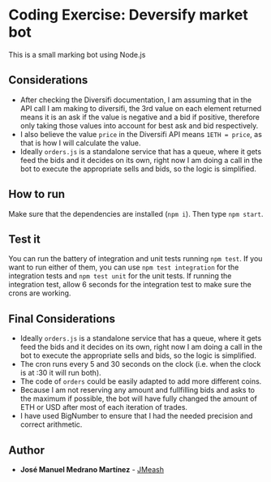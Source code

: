 # Coding Exercise: Deversify market bot

This is a small marking bot using Node.js

## Considerations

* After checking the Diversifi documentation, I am assuming that in the API call I am making to diversifi, the 3rd value on each element returned means it is an ask if the value is negative and a bid if positive, therefore only taking those values into account for best ask and bid respectively.
* I also believe the value `price` in the Diversifi API means `1ETH = price`, as that is how I will calculate the value.
* Ideally `orders.js` is a standalone service that has a queue, where it gets feed the bids and it decides on its own, right now I am doing a call in the bot to execute the appropriate sells and bids, so the logic is simplified.

## How to run

Make sure that the dependencies are installed (`npm i`). Then type `npm start`.

## Test it

You can run the battery of integration and unit tests running `npm test`. If you want to run either of them, you can use `npm test integration` 
for the integration tests and `npm test unit` for the unit tests. If running the integration test, allow 6 seconds for the integration test to make sure the crons are working.

## Final Considerations

* Ideally `orders.js` is a standalone service that has a queue, where it gets feed the bids and it decides on its own, right now I am doing a call in the bot to execute the appropriate sells and bids, so the logic is simplified.
* The cron runs every 5 and 30 seconds on the clock (i.e. when the clock is at :30 it will run both).
* The code of `orders` could be easily adapted to add more different coins.
* Because I am not reserving any amount and fullfilling bids and asks to the maximum if possible, the bot will have fully changed the amount of ETH or USD after most of each iteration of trades.
* I have used BigNumber to ensure that I had the needed precision and correct arithmetic. 

## Author

* **José Manuel Medrano Martínez** - [JMeash](https://github.com/JMeash)
